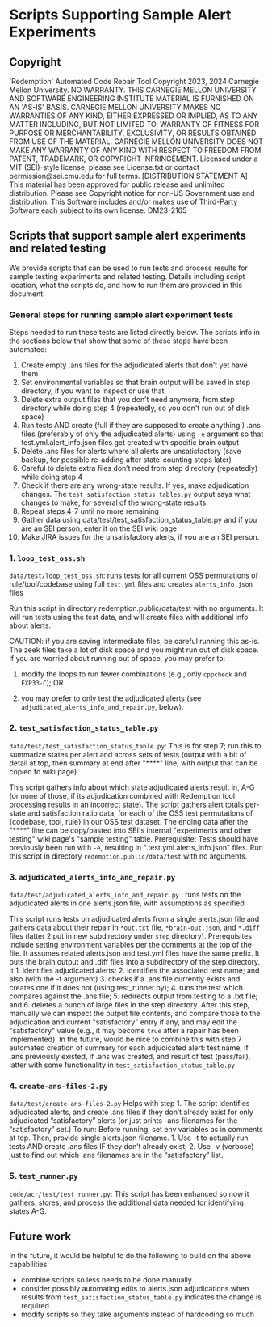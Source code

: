 # Scripts Supporting Sample Alert Experiments
## Copyright

<legal>
'Redemption' Automated Code Repair Tool
Copyright 2023, 2024 Carnegie Mellon University.
NO WARRANTY. THIS CARNEGIE MELLON UNIVERSITY AND SOFTWARE ENGINEERING
INSTITUTE MATERIAL IS FURNISHED ON AN 'AS-IS' BASIS. CARNEGIE MELLON
UNIVERSITY MAKES NO WARRANTIES OF ANY KIND, EITHER EXPRESSED OR IMPLIED,
AS TO ANY MATTER INCLUDING, BUT NOT LIMITED TO, WARRANTY OF FITNESS FOR
PURPOSE OR MERCHANTABILITY, EXCLUSIVITY, OR RESULTS OBTAINED FROM USE OF
THE MATERIAL. CARNEGIE MELLON UNIVERSITY DOES NOT MAKE ANY WARRANTY OF ANY
KIND WITH RESPECT TO FREEDOM FROM PATENT, TRADEMARK, OR COPYRIGHT
INFRINGEMENT.
Licensed under a MIT (SEI)-style license, please see License.txt or
contact permission@sei.cmu.edu for full terms.
[DISTRIBUTION STATEMENT A] This material has been approved for public
release and unlimited distribution.  Please see Copyright notice for
non-US Government use and distribution.
This Software includes and/or makes use of Third-Party Software each
subject to its own license.
DM23-2165
</legal>

## Scripts that support sample alert experiments and related testing

We provide scripts that can be used to run tests and process results for sample testing experiments and related testing.
Details including script location, what the scripts do, and how to run them are provided
in this document.

### General steps for running sample alert experiment tests

Steps needed to run these tests are listed directly below. The scripts info in the sections below that show that some of these steps have been automated:

1.	Create empty .ans files for the adjudicated alerts that don’t yet have them
2.	Set environmental variables so that brain output will be saved in step directory, if you want to inspect or use that
3.	Delete extra output files that you don’t need anymore, from step directory while doing step 4 (repeatedly, so you don't run out of disk space)
4.	Run tests AND create (full if they are supposed to create anything!) .ans files (preferably of only the adjudicated alerts) using `-e` argument so that test.yml.alert_info.json files get created with specific brain output 
5.	Delete .ans files for alerts where all alerts are unsatisfactory (save backup, for possible re-adding after state-counting steps later)
6.	Careful to delete extra files don’t need from step directory (repeatedly) while doing step 4 
7.	Check if there are any wrong-state results. If yes, make adjudication changes. The `test_satisfaction_status_tables.py` output says what changes to make, for several of the wrong-state results.
8.	Repeat steps 4-7 until no more remaining
9.	Gather data using data/test/test_satisfaction_status_table.py  and if you are an SEI person, enter it on the SEI wiki page 
10.	Make JIRA issues for the unsatisfactory alerts, if you are an SEI person.




### 1. `loop_test_oss.sh`

`data/test/loop_test_oss.sh`: runs tests for all current OSS permutations of rule/tool/codebase using full `test.yml` files and creates `alerts_info.json` files

Run this script in directory redemption.public/data/test
with no arguments. It will run tests using the test data, and will 
create files with additional info about alerts.

CAUTION: if you are saving intermediate files, be careful running this as-is. The zeek files
take a lot of disk space and you might run out of disk space. 
If you are worried about running out of space, you may prefer to:

1. modify the loops to run fewer combinations (e.g., only `cppcheck` and `EXP33-C`); OR

2. you may prefer to only test the adjudicated alerts (see `adjudicated_alerts_info_and_repair.py`, below).

### 2. `test_satisfaction_status_table.py`

`data/test/test_satisfaction_status_table.py`: This is for step 7; run this to summarize states per alert and across sets of tests (output with a bit of detail at top, then summary at end after "****" line, with output that can be copied to wiki page)

This script gathers info about which state adjudicated alerts result in, A-G (or none of those, if its adjudication
combined with Redemption tool processing results in an incorrect state).
The script gathers alert totals per-state and satisfaction ratio data, for each of the
OSS test permutations of {codebase, tool, rule} in our OSS test dataset.
The ending data after the "****" line can be copy/pasted into SEI's internal "experiments and other testing"
wiki page's "sample testing" table.
Prerequisite: Tests should have previously been run with `-e`, resulting in ".test.yml.alerts_info.json" files.
Run this script in directory `redemption.public/data/test` with no arguments.

### 3. `adjudicated_alerts_info_and_repair.py`

`data/test/adjudicated_alerts_info_and_repair.py` : runs tests on the adjudicated alerts in one alerts.json file, with assumptions as specified

This script runs tests on adjudicated alerts from a single alerts.json file and gathers data about their repair in `*out.txt` file, `*brain-out.json`, and `*.diff` files (latter 2 put in new subdirectory under `step` directory). Prerequisites include setting environment variables per the comments at the top of the file. It assumes related alerts.json and test.yml files have the same prefix. It puts the brain output and .diff files into a subdirectory of the step directory. It 1. identifies adjudicated alerts; 2. identifies the associated test name; and also (with the -t argument) 3. checks if a .ans file currently exists and creates one if it does not (using test_runner.py); 4. runs the test which compares against the .ans file; 5. redirects output from testing to a .txt file; and 6. deletes a bunch of large files in the step directory.  After this step, manually we can inspect the output file contents, and compare those to the adjudication and current "satisfactory" entry if any, and may edit the "satisfactory" value (e.g., it may become `true` after a repair has been implemented). In the future, would be nice to combine this with step 7 automated creation of summary for each adjudicated alert: test name, if .ans previously existed, if .ans was created, and result of test (pass/fail), latter with some functionality in `test_satisfaction_status_table.py`

### 4. `create-ans-files-2.py`

`data/test/create-ans-files-2.py` Helps with step 1. The script identifies adjudicated alerts, and create .ans files if they don’t already exist for only adjudicated “satisfactory” alerts (or just prints -ans filenames for the “satisfactory” set.) To run: Before running, set env variables as in comments at top. Then, provide single alerts.json filename. 1. Use -t to actually run tests AND create .ans files IF they don’t already exist; 2. Use -v (verbose) just to find out which .ans filenames are in the “satisfactory” list.


### 5. `test_runner.py`

`code/acr/test/test_runner.py`: This script has been enhanced so now it gathers, stores, and process the additional data needed for identifying states A-G.

## Future work

In the future, it would be helpful to do the following to build on the above capabilities:

* combine scripts so less needs to be done manually
* consider possibly automating edits to alerts.json adjudications when results from `test_satisfaction_status_table.py` indicates the change is required
* modify scripts so they take arguments instead of hardcoding so much
